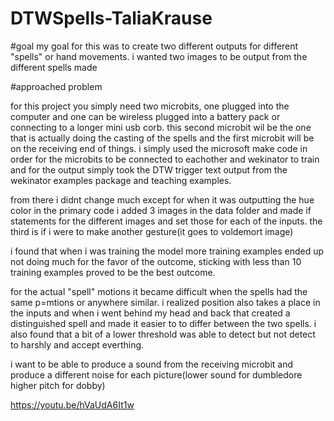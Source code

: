 # DTWSpells-TaliaKrause

#goal
my goal for this was to create two different outputs for different "spells" or hand movements. i wanted two images to be output from the different spells made

#approached problem

for this project you simply need two microbits, one plugged into the computer and one can be wireless plugged into a battery pack or connecting to a longer mini usb corb. this second microbit wil be the one that is actually doing the casting of the spells and the first microbit will be on the receiving end of things.
i simply used the microsoft make code in order for the microbits to be connected to eachother and wekinator to train and for the output simply took the DTW trigger text output from the wekinator examples package and teaching examples.

from there i didnt change much except for when it was outputting the hue color in the primary code i added 3 images in the data folder and made if statements for the different images and set those for each of the inputs. the third is if i were to make another gesture(it goes to voldemort image)

i found that when i was training the model more training examples ended up not doing much for the favor of the outcome, sticking with less than 10 training examples proved to be the best outcome. 

for the actual "spell" motions it became difficult when the spells had the same p=mtions or anywhere similar. i realized position also takes a place in the inputs and when i went behind my head and back that created a distinguished spell and made it easier to to differ between the two spells.
i also found that a bit of a lower threshold was able to detect but not detect to harshly and accept everthing.

i want to be able to produce a sound from the receiving microbit and produce a different noise for each picture(lower sound for dumbledore higher pitch for dobby)



https://youtu.be/hVaUdA6It1w

